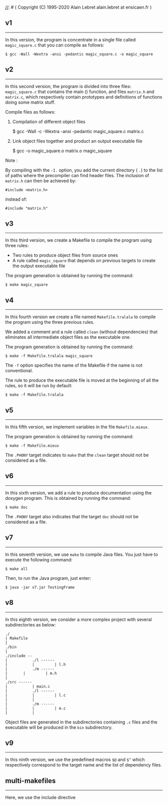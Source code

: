 [//]: # (----------------------------------------------------------------------)

[//]: # (                           ENSICAEN                                   )

[//]: # (                  6 Boulevard Maréchal Juin                           )

[//]: # (                     F-14050 Caen Cedex                               )

[//]: # (       Examples from the course "Software development tools"          )

[//]: # (      Exemplier du cours "Outils de développement logiciel" ODL       )   

[//]: # (        Chapter "The make command" / Chapitre "Commande make"         )
 
[//]: # (    Copyright (C) 1995-2020 Alain Lebret alain.lebret at ensicaen.fr  ) 
							   
## v1
--------------------------------------------------------------------------------
In this version, the program is concentrate in a single file called
`magic_square.c` that you can compile as follows:

    $ gcc -Wall -Wextra -ansi -pedantic magic_square.c -o magic_square

## v2
--------------------------------------------------------------------------------
In this second version, the program is divided into three files:
`magic_square.c` that contains the main () function, and files `matrix.h` and
`matrix.c`, which respectively contain prototypes and definitions of functions
doing some matrix stuff.

Compile files as follows:

1. Compilation of different object files

    $ gcc -Wall -c -Wextra -ansi -pedantic magic_square.c matrix.c

2. Link object files together and product an output executable file

    $ gcc -o magic_square.o matrix.o magic_square

Note :

By compiling with the `-I.` option, you add the current directory ( `.`) to
the list of paths where the precompiler can find header files. The inclusion
of `matrix.h` can then be achieved by:

    #include <matrix.h>

instead of:

    #include "matrix.h"

## v3
--------------------------------------------------------------------------------
In this third version, we create a Makefile to compile the program using three
rules:

* Two rules to produce object files from source ones
* A rule called `magic_square` that depends on previous targets to create
  the output executable file

The program generation is obtained by running the command:

    $ make magic_square

## v4
--------------------------------------------------------------------------------
In this fourth version we create a file named `Makefile.tralala` to compile
the program using the three previous rules.

We added a comment and a rule called `clean` (without dependencies) that
eliminates all intermediate object files as the executable one.

The program generation is obtained by running the command:

    $ make -f Makefile.tralala magic_square

The `-f` option specifies the name of the Makefile if the name is not
conventional.

The rule to produce the executable file is moved at the beginning of all the
rules, so it will be run by default:

    $ make -f Makefile.tralala

## v5
--------------------------------------------------------------------------------
In this fifth version, we implement variables in the file `Makefile.mieux`.

The program generation is obtained by running the command:

    $ make -f Makefile.mieux

The `.PHONY` target indicates to `make` that the `clean` target should not be
considered as a file.

## v6
--------------------------------------------------------------------------------
In this sixth version, we add a rule to produce documentation using the doxygen
program. This is obtained by running the command:

    $ make doc

The `.PHONY` target also indicates that the target `doc` should not be considered
as a file.

## v7
--------------------------------------------------------------------------------
In this seventh version, we use `make` to compile Java files. You just have to
execute the following command:

    $ make all

Then, to run the Java program, just enter:

    $ java -jar v7.jar TestingFrame

## v8
--------------------------------------------------------------------------------
In this eighth version, we consider a more complex project with several
subdirectories as below:

    ./
    | Makefile
    |
    ./bin
    |
    ./include --
    |           ./l ------
    |           |         | l.h
    |           ./m ------
    |		|         | m.h
    |
    ./src ------
    |           | main.c
    |           ./l ------
    |           |         | l.c
    |           |
    |           ./m ------
    |           |         | m.c
    |           |

Object files are generated in the subdirectories containing `.c` files and the
executable will be produced in the `bin` subdirectory.

## v9
--------------------------------------------------------------------------------
In this ninth version, we use the predefined macros `$@` and `$^` which
respectively correspond to the target name and the list of dependency files.

## multi-makefiles
--------------------------------------------------------------------------------
Here, we use the include directive
